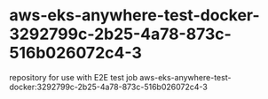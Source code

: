 # aws-eks-anywhere-test-docker-3292799c-2b25-4a78-873c-516b026072c4-3
repository for use with E2E test job aws-eks-anywhere-test-docker:3292799c-2b25-4a78-873c-516b026072c4-3
